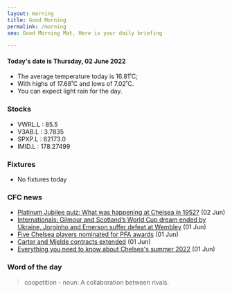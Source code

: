 ```yaml
---
layout: morning
title: Good Morning
permalink: /morning
seo: Good Morning Mat, Here is your daily briefing

---
```


<!-- weather_marker starts -->
#### Today's date is Thursday, 02 June 2022

- The average temperature today is 16.81˚C;
- With highs of 17.68˚C and lows of 7.02˚C.
- You can expect light rain for the day.

<!-- weather_marker ends -->

### Stocks

<!-- stocks_marker starts -->

- VWRL.L : 85.5
- V3AB.L : 3.7835
- SPXP.L : 62173.0
- IMID.L : 178.27499

<!-- stocks_marker ends -->

### Fixtures

<!-- sports_marker starts -->

- No fixtures today
<!-- sports_marker ends -->

### CFC news

<!-- cfc_marker starts -->
- [Platinum Jubilee quiz: What was happening at Chelsea in 1952?](https://www.chelseafc.com/en/news/2022/06/02/platinum-jubilee-quiz--what-was-happening-at-chelsea-in-1952-) (02 Jun)
- [Internationals: Gilmour and Scotland’s World Cup dream ended by Ukraine, Jorginho and Emerson suffer defeat at Wembley](https://www.chelseafc.com/en/news/2022/06/01/internationals--gilmour-and-scotland-s-world-cup-dream-ended-by-) (01 Jun)
- [Five Chelsea players nominated for PFA awards](https://www.chelseafc.com/en/news/2022/06/01/pfa-chelsea-nominations) (01 Jun)
- [Carter and Mjelde contracts extended](https://www.chelseafc.com/en/news/2022/06/01/carter-and-mjelde-contracts-extended) (01 Jun)
- [Everything you need to know about Chelsea's summer 2022](https://www.chelseafc.com/en/news/2022/06/01/everything-you-need-to-know-about-chelsea-s-summer-2022) (01 Jun)

<!-- cfc_marker ends -->

### Word of the day
<!-- word_marker starts -->

 > coopetition - noun: A collaboration between rivals.

<!-- word_marker ends -->
